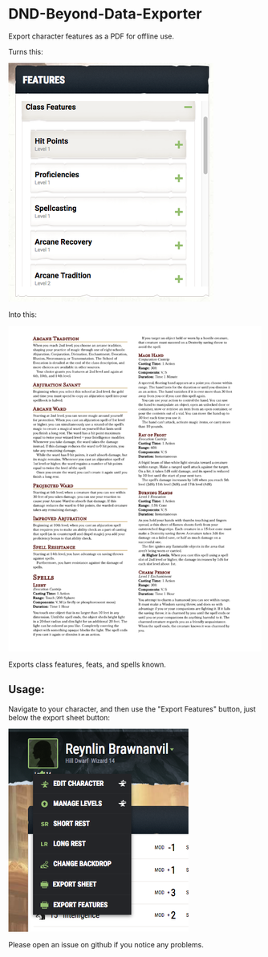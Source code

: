 # DND-Beyond-Data-Exporter
Export character features as a PDF for offline use.

Turns this:

![before](https://github.com/alexbartlow/DND-Beyond-Data-Exporter/raw/master/preview/before.png)

Into this:

![after](https://github.com/alexbartlow/DND-Beyond-Data-Exporter/raw/master/preview/after.png)

Exports class features, feats, and spells known.

## Usage:

Navigate to your character, and then use the "Export Features" button, just below the export sheet button:

![button](https://github.com/alexbartlow/DND-Beyond-Data-Exporter/raw/master/preview/button.png)

Please open an issue on github if you notice any problems.
